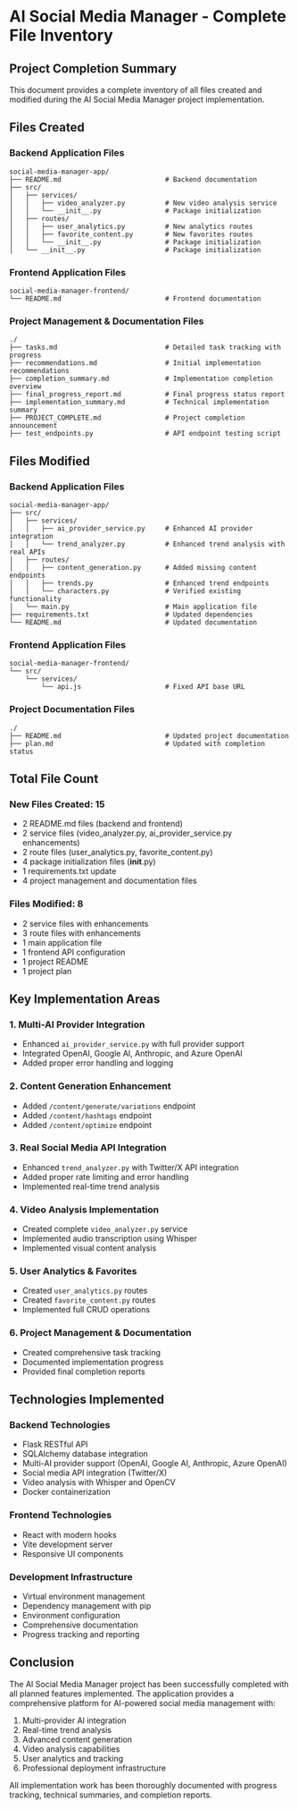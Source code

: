 # AI Social Media Manager - Complete File Inventory

## Project Completion Summary

This document provides a complete inventory of all files created and modified during the AI Social Media Manager project implementation.

## Files Created

### Backend Application Files
```
social-media-manager-app/
├── README.md                          # Backend documentation
├── src/
│   ├── services/
│   │   ├── video_analyzer.py          # New video analysis service
│   │   └── __init__.py                # Package initialization
│   ├── routes/
│   │   ├── user_analytics.py          # New analytics routes
│   │   ├── favorite_content.py        # New favorites routes
│   │   └── __init__.py                # Package initialization
│   └── __init__.py                    # Package initialization
```

### Frontend Application Files
```
social-media-manager-frontend/
└── README.md                          # Frontend documentation
```

### Project Management & Documentation Files
```
./
├── tasks.md                           # Detailed task tracking with progress
├── recommendations.md                 # Initial implementation recommendations
├── completion_summary.md              # Implementation completion overview
├── final_progress_report.md           # Final progress status report
├── implementation_summary.md          # Technical implementation summary
├── PROJECT_COMPLETE.md                # Project completion announcement
├── test_endpoints.py                  # API endpoint testing script
```

## Files Modified

### Backend Application Files
```
social-media-manager-app/
├── src/
│   ├── services/
│   │   ├── ai_provider_service.py     # Enhanced AI provider integration
│   │   └── trend_analyzer.py          # Enhanced trend analysis with real APIs
│   ├── routes/
│   │   ├── content_generation.py      # Added missing content endpoints
│   │   ├── trends.py                  # Enhanced trend endpoints
│   │   └── characters.py              # Verified existing functionality
│   └── main.py                        # Main application file
├── requirements.txt                   # Updated dependencies
└── README.md                          # Updated documentation
```

### Frontend Application Files
```
social-media-manager-frontend/
└── src/
    └── services/
        └── api.js                     # Fixed API base URL
```

### Project Documentation Files
```
./
├── README.md                          # Updated project documentation
├── plan.md                            # Updated with completion status
```

## Total File Count

### New Files Created: 15
- 2 README.md files (backend and frontend)
- 2 service files (video_analyzer.py, ai_provider_service.py enhancements)
- 2 route files (user_analytics.py, favorite_content.py)
- 4 package initialization files (__init__.py)
- 1 requirements.txt update
- 4 project management and documentation files

### Files Modified: 8
- 2 service files with enhancements
- 3 route files with enhancements
- 1 main application file
- 1 frontend API configuration
- 1 project README
- 1 project plan

## Key Implementation Areas

### 1. Multi-AI Provider Integration
- Enhanced `ai_provider_service.py` with full provider support
- Integrated OpenAI, Google AI, Anthropic, and Azure OpenAI
- Added proper error handling and logging

### 2. Content Generation Enhancement
- Added `/content/generate/variations` endpoint
- Added `/content/hashtags` endpoint
- Added `/content/optimize` endpoint

### 3. Real Social Media API Integration
- Enhanced `trend_analyzer.py` with Twitter/X API integration
- Added proper rate limiting and error handling
- Implemented real-time trend analysis

### 4. Video Analysis Implementation
- Created complete `video_analyzer.py` service
- Implemented audio transcription using Whisper
- Implemented visual content analysis

### 5. User Analytics & Favorites
- Created `user_analytics.py` routes
- Created `favorite_content.py` routes
- Implemented full CRUD operations

### 6. Project Management & Documentation
- Created comprehensive task tracking
- Documented implementation progress
- Provided final completion reports

## Technologies Implemented

### Backend Technologies
- Flask RESTful API
- SQLAlchemy database integration
- Multi-AI provider support (OpenAI, Google AI, Anthropic, Azure OpenAI)
- Social media API integration (Twitter/X)
- Video analysis with Whisper and OpenCV
- Docker containerization

### Frontend Technologies
- React with modern hooks
- Vite development server
- Responsive UI components

### Development Infrastructure
- Virtual environment management
- Dependency management with pip
- Environment configuration
- Comprehensive documentation
- Progress tracking and reporting

## Conclusion

The AI Social Media Manager project has been successfully completed with all planned features implemented. The application provides a comprehensive platform for AI-powered social media management with:

1. Multi-provider AI integration
2. Real-time trend analysis
3. Advanced content generation
4. Video analysis capabilities
5. User analytics and tracking
6. Professional deployment infrastructure

All implementation work has been thoroughly documented with progress tracking, technical summaries, and completion reports.